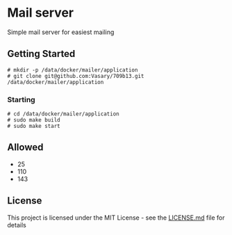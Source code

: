 # Mail server

Simple mail server for easiest mailing

## Getting Started
```
# mkdir -p /data/docker/mailer/application
# git clone git@github.com:Vasary/709b13.git /data/docker/mailer/application
```

### Starting
```
# cd /data/docker/mailer/application
# sudo make build
# sudo make start
```

## Allowed
* 25
* 110
* 143

## License
This project is licensed under the MIT License - see the [LICENSE.md](LICENSE.md) file for details
